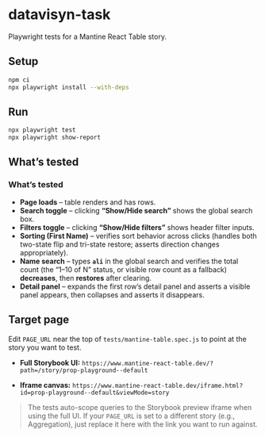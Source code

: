 # datavisyn-task

Playwright tests for a Mantine React Table story.

## Setup

```bash
npm ci
npx playwright install --with-deps
```

## Run

```bash
npx playwright test
npx playwright show-report
```

## What’s tested

### What’s tested

* **Page loads** – table renders and has rows.
* **Search toggle** – clicking **“Show/Hide search”** shows the global search box.
* **Filters toggle** – clicking **“Show/Hide filters”** shows header filter inputs.
* **Sorting (First Name)** – verifies sort behavior across clicks (handles both two-state flip and tri-state restore; asserts direction changes appropriately).
* **Name search** – types **`ali`** in the global search and verifies the total count (the “1–10 of N” status, or visible row count as a fallback) **decreases**, then **restores** after clearing.
* **Detail panel** – expands the first row’s detail panel and asserts a visible panel appears, then collapses and asserts it disappears.


## Target page

Edit `PAGE_URL` near the top of `tests/mantine-table.spec.js` to point at the story you want to test.

* **Full Storybook UI:**
  `https://www.mantine-react-table.dev/?path=/story/prop-playground--default`

* **Iframe canvas:**
  `https://www.mantine-react-table.dev/iframe.html?id=prop-playground--default&viewMode=story`

> The tests auto-scope queries to the Storybook preview iframe when using the full UI. If your `PAGE_URL` is set to a different story (e.g., Aggregation), just replace it here with the link you want to run against.
